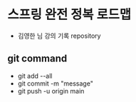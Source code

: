 # 스프링 완전 정복 로드맵
- 김영한 님 강의 기록 repository

## git command
- git add --all
- git commit -m "message"
- git push -u origin main

